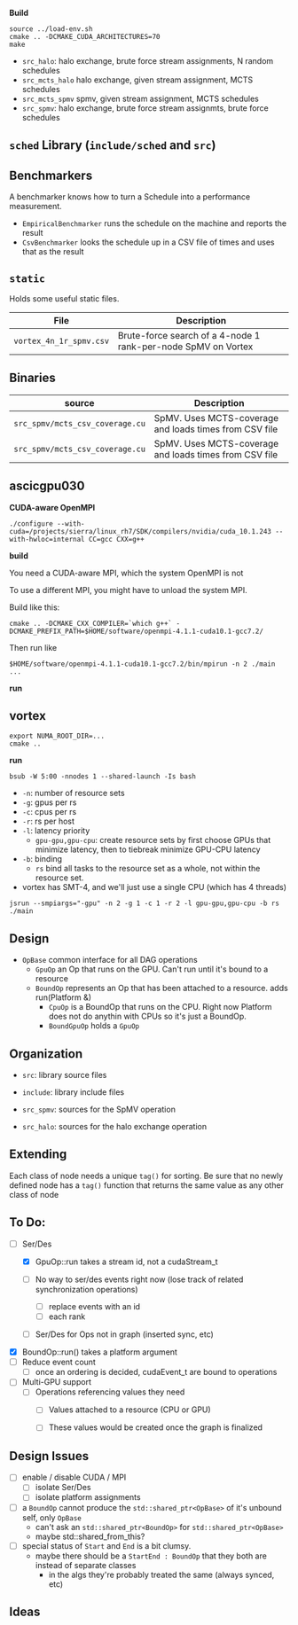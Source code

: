 **Build**

```
source ../load-env.sh
cmake .. -DCMAKE_CUDA_ARCHITECTURES=70
make
```

* `src_halo`: halo exchange, brute force stream assignments, N random schedules
* `src_mcts_halo` halo exchange, given stream assignment, MCTS schedules
* `src_mcts_spmv` spmv, given stream assignment, MCTS schedules
* `src_spmv`: halo exchange, brute force stream assignmts, brute force schedules

## `sched` Library (`include/sched` and `src`)


## Benchmarkers
A benchmarker knows how to turn a Schedule into a performance measurement.
* `EmpiricalBenchmarker` runs the schedule on the machine and reports the result
* `CsvBenchmarker` looks the schedule up in a CSV file of times and uses that as the result

## `static`
Holds some useful static files.

| File | Description |
|-|-|
| `vortex_4n_1r_spmv.csv` | Brute-force search of a 4-node 1 rank-per-node SpMV on Vortex |

## Binaries

| source | Description |
|-|-|
| `src_spmv/mcts_csv_coverage.cu` | SpMV. Uses MCTS-coverage and loads times from CSV file |
| `src_spmv/mcts_csv_coverage.cu` | SpMV. Uses MCTS-coverage and loads times from CSV file |

## ascicgpu030

**CUDA-aware OpenMPI**
```
./configure --with-cuda=/projects/sierra/linux_rh7/SDK/compilers/nvidia/cuda_10.1.243 --with-hwloc=internal CC=gcc CXX=g++
```

**build**

You need a CUDA-aware MPI, which the system OpenMPI is not

To use a different MPI, you might have to unload the system MPI.

Build like this:

```
cmake .. -DCMAKE_CXX_COMPILER=`which g++` -DCMAKE_PREFIX_PATH=$HOME/software/openmpi-4.1.1-cuda10.1-gcc7.2/
```

Then run like


`$HOME/software/openmpi-4.1.1-cuda10.1-gcc7.2/bin/mpirun -n 2 ./main ...`

**run**

## vortex

```
export NUMA_ROOT_DIR=...
cmake ..
```


**run**

```
bsub -W 5:00 -nnodes 1 --shared-launch -Is bash
```

* `-n`: number of resource sets
* `-g`: gpus per rs
* `-c`: cpus per rs
* `-r`: rs per host
* `-l`: latency priority
  * `gpu-gpu,gpu-cpu`: create resource sets by first choose GPUs that minimize latency, then to tiebreak minimize GPU-CPU latency
* `-b`: binding
  * `rs` bind all tasks to the resource set as a whole, not within the resource set.
* vortex has SMT-4, and we'll just use a single CPU (which has 4 threads)
```
jsrun --smpiargs="-gpu" -n 2 -g 1 -c 1 -r 2 -l gpu-gpu,gpu-cpu -b rs ./main
```

## Design

- `OpBase` common interface for all DAG operations
  - `GpuOp` an Op that runs on the GPU. Can't run until it's bound to a resource
  - `BoundOp` represents an Op that has been attached to a resource. adds run(Platform &)
    - `CpuOp` is a BoundOp that runs on the CPU. Right now Platform does not do anythin with CPUs so it's just a BoundOp.
    - `BoundGpuOp` holds a `GpuOp`

## Organization

* `src`: library source files
* `include`: library include files

* `src_spmv`: sources for the SpMV operation
* `src_halo`: sources for the halo exchange operation

## Extending

Each class of node needs a unique `tag()` for sorting.
Be sure that no newly defined node has a `tag()` function that returns the same value as any other class of node

## To Do:

- [ ] Ser/Des 
  - [x] GpuOp::run takes a stream id, not a cudaStream_t
  - [ ] No way to ser/des events right now (lose track of related synchronization operations)
    - [ ] replace events with an id
    - [ ] each rank
  - [ ] Ser/Des for Ops not in graph (inserted sync, etc)


- [x] BoundOp::run() takes a platform argument
- [ ] Reduce event count
  - [ ] once an ordering is decided, cudaEvent_t are bound to operations
- [ ] Multi-GPU support
  - [ ] Operations referencing values they need
    - [ ] Values attached to a resource (CPU or GPU)
    - [ ] These values would be created once the graph is finalized


## Design Issues

- [ ] enable / disable CUDA / MPI
  - [ ] isolate Ser/Des
  - [ ] isolate platform assignments
- [ ] a `BoundOp` cannot produce the `std::shared_ptr<OpBase>` of it's unbound self, only `OpBase`
  - can't ask an `std::shared_ptr<BoundOp>` for `std::shared_ptr<OpBase>`
  - maybe std::shared_from_this?
- [ ] special status of `Start` and `End` is a bit clumsy.
  - maybe there should be a `StartEnd : BoundOp` that they both are instead of separate classes
    - in the algs they're probably treated the same (always synced, etc)

## Ideas

